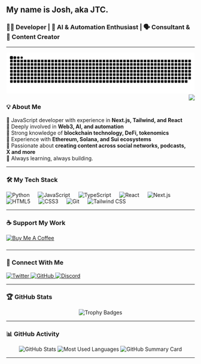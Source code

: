 <h2 align="left">My name is Josh, aka JTC.</h2>
<h3 align="left">🧑‍💻 Developer | 🤖 AI & Automation Enthusiast | 🗣 Consultant & 🎥 Content Creator</h3>  

---
<img src="https://github.com/Platane/snk/raw/output/github-contribution-grid-snake.svg" alt="Snake animation" />


<img align="right" height="150" src="https://github.com/JTCdev.png" />

### 💡 About Me
🔹 JavaScript developer with experience in **Next.js, Tailwind, and React**  
🔹 Deeply involved in **Web3, AI, and automation**  
🔹 Strong knowledge of **blockchain technology, DeFi, tokenomics**  
🔹 Experience with **Ethereum, Solana, and Sui ecosystems**  
🔹 Passionate about **creating content across social networks, podcasts, X and more**  
🔹 Always learning, always building. 

---
### 🛠️ My Tech Stack
<div align="left">
  <img src="https://cdn.jsdelivr.net/gh/devicons/devicon/icons/python/python-original.svg" height="30" alt="Python"  />
  <img width="14" />
  <img src="https://cdn.jsdelivr.net/gh/devicons/devicon/icons/javascript/javascript-original.svg" height="30" alt="JavaScript"  />
  <img width="14" />
  <img src="https://cdn.jsdelivr.net/gh/devicons/devicon/icons/typescript/typescript-original.svg" height="30" alt="TypeScript"  />
  <img width="14" />
  <img src="https://cdn.jsdelivr.net/gh/devicons/devicon/icons/react/react-original.svg" height="30" alt="React"  />
  <img width="14" />
  <img src="https://cdn.jsdelivr.net/gh/devicons/devicon/icons/nextjs/nextjs-original.svg" height="30" alt="Next.js"  />
  <img width="14" />
  <img src="https://cdn.jsdelivr.net/gh/devicons/devicon/icons/html5/html5-original.svg" height="30" alt="HTML5"  />
  <img width="14" />
  <img src="https://cdn.jsdelivr.net/gh/devicons/devicon/icons/css3/css3-original.svg" height="30" alt="CSS3"  />
  <img width="14" />
  <img src="https://cdn.jsdelivr.net/gh/devicons/devicon/icons/git/git-original.svg" height="30" alt="Git"  />
  <img width="14" />
  <img src="https://upload.wikimedia.org/wikipedia/commons/d/d5/Tailwind_CSS_Logo.svg" height="30" alt="Tailwind CSS" />
  </div>

---
  
  ### ☕ Support My Work
<p align="left">
  <a href="https://www.buymeacoffee.com/jtcdev">
    <img src="https://cdn.buymeacoffee.com/buttons/v2/default-yellow.png" height="50" width="210" alt="Buy Me A Coffee"/>
  </a>
</p>

###

---

### 📢 Connect With Me
<div align="left">
  <a href="https://x.com/JTCdev" target="_blank">
    <img src="https://img.shields.io/static/v1?message=Twitter&logo=twitter&label=&color=1DA1F2&logoColor=white&labelColor=&style=for-the-badge" height="35" alt="Twitter"  />
  </a>
  <a href="https://github.com/JTCdev" target="_blank">
    <img src="https://img.shields.io/static/v1?message=GitHub&logo=github&label=&color=333&logoColor=white&labelColor=&style=for-the-badge" height="35" alt="GitHub"  />
  </a>
  <a href="https://discord.gg/JTCdev" target="_blank">
    <img src="https://img.shields.io/static/v1?message=Discord&logo=discord&label=&color=7289DA&logoColor=white&labelColor=&style=for-the-badge" height="35" alt="Discord"  />
  </a>
</div>

---

### **🏆 GitHub Stats**
<div align="center">
  <img src="https://github-profile-trophy.vercel.app/?username=jtcdev&column=3&margin-w=15&margin-h=15&theme=dracula" height="500"  alt="Trophy Badges" />
</div>

---

### **📊 GitHub Activity**
<div align="center">
  <img src="https://github-readme-stats.vercel.app/api?username=jtcdev&show_icons=true&include_all_commits=true&count_private=true&theme=dracula&hide_border=false" height="180" alt="GitHub Stats" />
  <img src="https://github-readme-stats.vercel.app/api/top-langs?username=jtcdev&locale=en&hide_title=false&layout=compact&card_width=320&langs_count=10&theme=dracula&hide_border=false&count_private=true" height="180" alt="Most Used Languages" />
  <img src="https://github-profile-summary-cards.vercel.app/api/cards/profile-details?username=jtcdev&theme=dracula" alt="GitHub Summary Card" />
</div>

---
